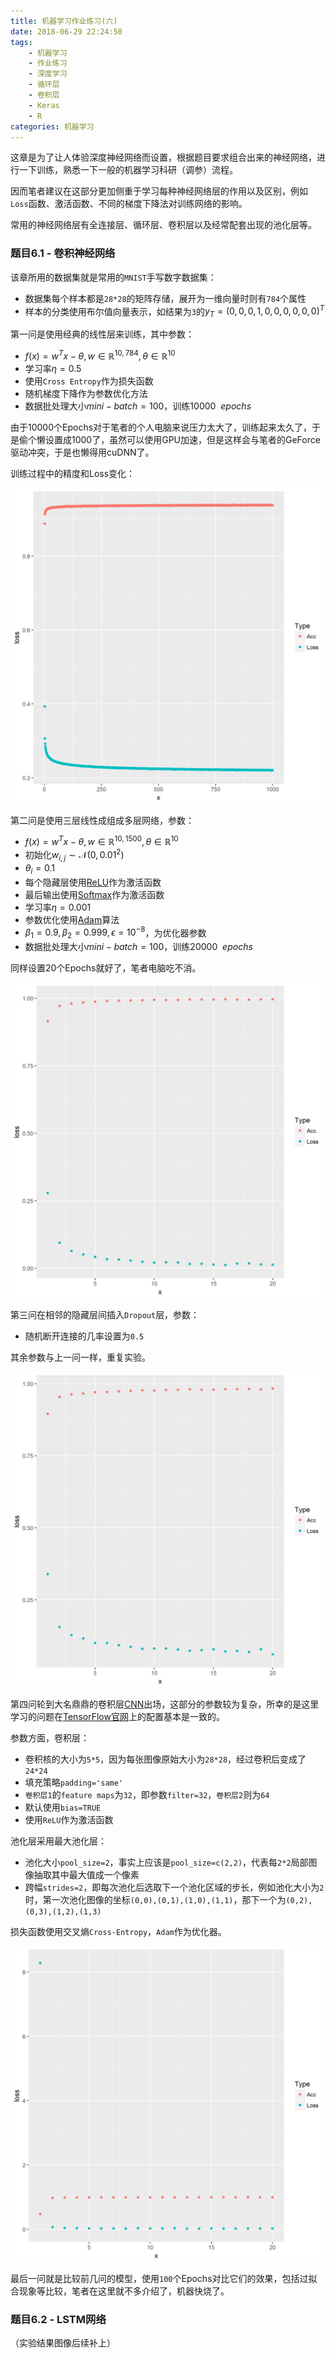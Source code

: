 ```yaml
---
title: 机器学习作业练习(六)
date: 2018-06-29 22:24:50
tags:
	- 机器学习
	- 作业练习
	- 深度学习
	- 循环层
	- 卷积层
	- Keras
	- R
categories:	机器学习
---
```


这章是为了让人体验深度神经网络而设置，根据题目要求组合出来的神经网络，进行一下训练，熟悉一下一般的机器学习科研（调参）流程。

因而笔者建议在这部分更加侧重于学习每种神经网络层的作用以及区别，例如`Loss`函数、激活函数、不同的梯度下降法对训练网络的影响。

常用的神经网络层有全连接层、循环层、卷积层以及经常配套出现的池化层等。

### 题目6.1 - 卷积神经网络

该章所用的数据集就是常用的`MNIST`手写数字数据集：

- 数据集每个样本都是`28*28`的矩阵存储，展开为一维向量时则有`784`个属性
- 样本的分类使用布尔值向量表示，如结果为`3`的$y_T=(0,0,0,1,0,0,0,0,0,0)^T$

第一问是使用经典的线性层来训练，其中参数：

- $f(x) = w^T x - \theta, w \in \mathbb{R}^{10, 784}, \theta \in \mathbb{R}^{10}$
- 学习率$\eta = 0.5$
- 使用`Cross Entropy`作为损失函数
- 随机梯度下降作为参数优化方法
- 数据批处理大小$mini-batch=100$，训练$10000~~epochs$

由于10000个Epochs对于笔者的个人电脑来说压力太大了，训练起来太久了，于是偷个懒设置成1000了，虽然可以使用GPU加速，但是这样会与笔者的GeForce驱动冲突，于是也懒得用cuDNN了。

训练过程中的精度和Loss变化：

![](机器学习作业练习-六/e6-1a.png)

第二问是使用三层线性成组成多层网络，参数：

- $f(x) = w^T x - \theta, w \in \mathbb{R}^{10, 1500}, \theta \in \mathbb{R}^{10}$
- 初始化$w_{i,j} \sim \mathcal{N}(0, 0.01^2)$
- $\theta_{i}=0.1$
- 每个隐藏层使用<a href="https://en.wikipedia.org/wiki/Rectifier_(neural_networks)">ReLU</a>作为激活函数
- 最后输出使用[Softmax](https://en.wikipedia.org/wiki/Softmax_function)作为激活函数
- 学习率$\eta=0.001$
- 参数优化使用[Adam](https://en.wikipedia.org/wiki/Stochastic_gradient_descent#Adam)算法
- $\beta_1 = 0.9,\beta_2=0.999,\epsilon=10^{-8}$，为优化器参数
- 数据批处理大小$mini-batch=100$，训练$20000~~epochs$

同样设置20个Epochs就好了，笔者电脑吃不消。

![](机器学习作业练习-六/e6-1b.png)

第三问在相邻的隐藏层间插入`Dropout`层，参数：

- 随机断开连接的几率设置为`0.5`

其余参数与上一问一样，重复实验。

![](机器学习作业练习-六/e6-1c.png)

第四问轮到大名鼎鼎的卷积层[CNN](https://en.wikipedia.org/wiki/Convolutional_neural_network)出场，这部分的参数较为复杂，所幸的是这里学习的问题在[TensorFlow官网](https://www.tensorflow.org/)上的配置基本是一致的。

参数方面，卷积层：

- 卷积核的大小为`5*5`，因为每张图像原始大小为`28*28`，经过卷积后变成了`24*24`
- 填充策略`padding='same'`
- `卷积层1`的`feature maps`为`32`，即参数`filter=32`，`卷积层2`则为`64`
- 默认使用`bias=TRUE`
- 使用`ReLU`作为激活函数

池化层采用最大池化层：

- 池化大小`pool_size=2`，事实上应该是`pool_size=c(2,2)`，代表每`2*2`局部图像抽取其中最大值成一个像素
- 跨幅`strides=2`，即每次池化后选取下一个池化区域的步长，例如池化大小为`2`时，第一次池化图像的坐标`(0,0),(0,1),(1,0),(1,1)`，那下一个为`(0,2),(0,3),(1,2),(1,3)`

损失函数使用交叉熵`Cross-Entropy`，`Adam`作为优化器。

![](机器学习作业练习-六/e6-1d.png)

最后一问就是比较前几问的模型，使用`100`个Epochs对比它们的效果，包括过拟合现象等比较，笔者在这里就不多介绍了，机器快烧了。

### 题目6.2 - LSTM网络

（实验结果图像后续补上）
